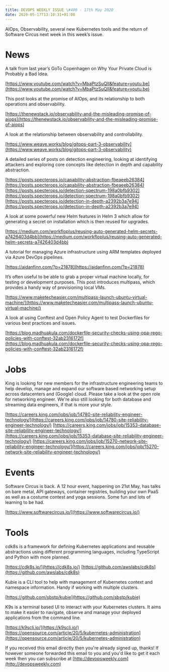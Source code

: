 ```yaml
---
title: DEVOPS WEEKLY ISSUE \#490 - 17th May 2020 
date: 2020-05-17T13:10:31+01:00
---
```


AIOps, Observability, several new Kubernetes tools and the return of Software Circus next week in this week’s issue.


News
====

A talk from last year’s GoTo Copenhagen on Why Your Private Cloud is Probably a Bad Idea.

[https://www.youtube.com/watch?v=MbaPtzSuQII&feature=youtu.be](https://www.youtube.com/watch?v=MbaPtzSuQII&feature=youtu.be)


This post looks at the promise of AIOps, and its relationship to both operations and observability.

[https://thenewstack.io/observability-and-the-misleading-promise-of-aiops](https://thenewstack.io/observability-and-the-misleading-promise-of-aiops)


A look at the relationship between observability and controllability.

[https://www.weave.works/blog/gitops-part-3-observability](https://www.weave.works/blog/gitops-part-3-observability)


A detailed series of posts on detection engineering, looking at identifying attackers and exploring core concepts like detection in depth and capability abstraction.

[https://posts.specterops.io/capability-abstraction-fbeaeeb26384](https://posts.specterops.io/capability-abstraction-fbeaeeb26384)
[https://posts.specterops.io/detection-spectrum-198a0bfb9302](https://posts.specterops.io/detection-spectrum-198a0bfb9302)
[https://posts.specterops.io/detection-in-depth-a2392b3a7e94](https://posts.specterops.io/detection-in-depth-a2392b3a7e94)


A look at some powerful new Helm features in Helm 3 which allow for generating a secret on installation which is then reused for upgrades.

[https://medium.com/workfloplus/reusing-auto-generated-helm-secrets-a7426403d4bb](https://medium.com/workfloplus/reusing-auto-generated-helm-secrets-a7426403d4bb)


A tutorial for managing Azure infrastructure using ARM templates deployed via Azure DevOps pipelines.

[https://aidanfinn.com/?p=21878](https://aidanfinn.com/?p=21878)


It’s often useful to be able to grab a proper virtual machine locally, for testing or development purposes. This post introduces multipass, which provides a handy way of provisioning local VMs.

[https://www.maketecheasier.com/multipass-launch-ubuntu-virtual-machine/](https://www.maketecheasier.com/multipass-launch-ubuntu-virtual-machine/)


A look at using Conftest and Open Policy Agent to test Dockerfiles for various best practices and issues.

[https://blog.madhuakula.com/dockerfile-security-checks-using-opa-rego-policies-with-conftest-32ab2316172f](https://blog.madhuakula.com/dockerfile-security-checks-using-opa-rego-policies-with-conftest-32ab2316172f)


Jobs
====

King is looking for new members for the infrastructure engineering teams to help develop, manage and expand our software based networking setup across datacenters and (Google) cloud. Please take a look at the open role for networking engineer. We're also still looking for both database and streaming data engineers, if that is more your style.

[https://careers.king.com/jobs/job/14780-site-reliability-engineer-technology/](https://careers.king.com/jobs/job/14780-site-reliability-engineer-technology/)
[https://careers.king.com/jobs/job/15353-database-site-reliability-engineer-technology/](https://careers.king.com/jobs/job/15353-database-site-reliability-engineer-technology/)
[https://careers.king.com/jobs/job/15270-network-site-reliability-engineer-technology/](https://careers.king.com/jobs/job/15270-network-site-reliability-engineer-technology/)


Events
======

Software Circus is back. A 12 hour event, happening on 21st May, has talks on bare metal, API gateways, container registries, building your own PaaS as well as a costume contest and yoga sessions. Some fun and lots of learning to be had.

[https://www.softwarecircus.io/](https://www.softwarecircus.io/)


Tools
=====

cdk8s is a framework for defining Kubernetes applications and reusable abstractions using different programming languages, including TypeScript and Python with more planned.

[https://cdk8s.io/](https://cdk8s.io/)
[https://github.com/awslabs/cdk8s](https://github.com/awslabs/cdk8s)


Kubie is a CLI tool to help with management of Kubernetes context and namespace information. Handy if working with multiple clusters.

[https://github.com/sbstp/kubie](https://github.com/sbstp/kubie)


K9s is a terminal based UI to interact with your Kubernetes clusters. It aims to make it easier to navigate, observe and manage your deployed applications from the command line.

[https://k9scli.io/](https://k9scli.io/)
[https://opensource.com/article/20/5/kubernetes-administration](https://opensource.com/article/20/5/kubernetes-administration)


If you received this email directly then you're already signed up, thanks! If however someone forwarded this email to you and you'd like to get it each week then you can subscribe at [http://devopsweekly.com](http://devopsweekly.com)

